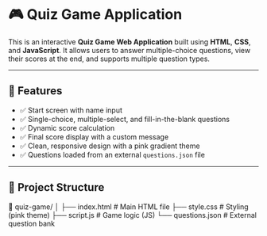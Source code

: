 # 🎮 Quiz Game Application

This is an interactive **Quiz Game Web Application** built using **HTML**, **CSS**, and **JavaScript**. It allows users to answer multiple-choice questions, view their scores at the end, and supports multiple question types.

---

## 🧠 Features

- ✅ Start screen with name input
- ✅ Single-choice, multiple-select, and fill-in-the-blank questions
- ✅ Dynamic score calculation
- ✅ Final score display with a custom message
- ✅ Clean, responsive design with a pink gradient theme
- ✅ Questions loaded from an external `questions.json` file

---

## 📂 Project Structure

📁 quiz-game/
│
├── index.html # Main HTML file
├── style.css # Styling (pink theme)
├── script.js # Game logic (JS)
└── questions.json # External question bank
